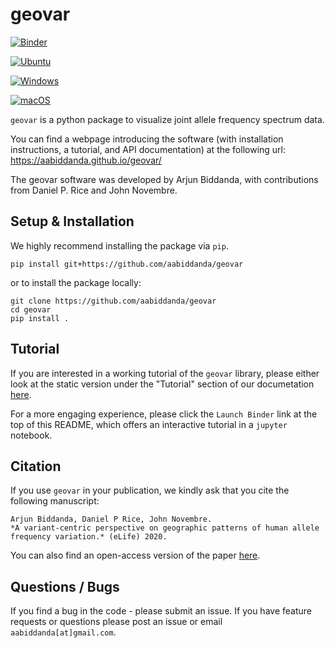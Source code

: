 # geovar

[![Binder](https://mybinder.org/badge_logo.svg)](https://mybinder.org/v2/gh/aabiddanda/geovar/master?filepath=docsrc%2Fnotebooks%2Fgetting-started.ipynb)

[![Ubuntu](https://github.com/aabiddanda/geovar/actions/workflows/ubuntu.yml/badge.svg)](https://github.com/aabiddanda/geovar/actions/workflows/ubuntu.yml)

[![Windows](https://github.com/aabiddanda/geovar/actions/workflows/windows.yml/badge.svg)](https://github.com/aabiddanda/geovar/actions/workflows/windows.yml)

[![macOS](https://github.com/aabiddanda/geovar/actions/workflows/macos.yml/badge.svg)](https://github.com/aabiddanda/geovar/actions/workflows/macos.yml)

`geovar` is a python package to visualize joint allele frequency spectrum data.

You can find a webpage introducing the software (with installation instructions, a tutorial, and API documentation) at the following url: https://aabiddanda.github.io/geovar/

The geovar software was developed by Arjun Biddanda, with contributions from Daniel P. Rice and John Novembre.

## Setup & Installation

We highly recommend installing the package via `pip`.

```
pip install git+https://github.com/aabiddanda/geovar
```

or to install the package locally:

```
git clone https://github.com/aabiddanda/geovar
cd geovar
pip install .
```

## Tutorial

If you are interested in a working tutorial of the `geovar` library, please either look at the static version under the "Tutorial" section of our documetation [here](https://aabiddanda.github.io/geovar/notebooks/getting-started.html).

For a more engaging experience, please click the `Launch Binder` link at the top of this README, which offers an interactive tutorial in a `jupyter` notebook.

## Citation

If you use `geovar` in your publication, we kindly ask that you cite the following manuscript:

```
Arjun Biddanda, Daniel P Rice, John Novembre.
*A variant-centric perspective on geographic patterns of human allele frequency variation.* (eLife) 2020.
```

You can also find an open-access version of the paper [here](https://elifesciences.org/articles/60107#metrics).

## Questions / Bugs

If you find a bug in the code - please submit an issue. If you have feature requests or questions please post an issue or email `aabiddanda[at]gmail.com`.
